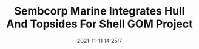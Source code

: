 ---
"title": "Sembcorp Marine Integrates Hull And Topsides For Shell GOM Project"
"date": "2021-11-11 14:25:7"
"feed_name": "RIGZONE"
"feed_website": "http://www.rigzone.com/"
"feed_rss": "http://www.rigzone.com/news/rss/rigzone_latest.aspx"
"link": "https://www.rigzone.com/news/sembcorp_marine_integrates_hull_and_topsides_for_shell_gom_project-11-nov-2021-166984-article/?rss=true"
"source": "None"
"file": "_posts/2021-1-1-12f24f6da800a243d3e57133eff3d529a10de0b8.md"
"accident": "0"
"drilling": "0"
"dead": "0"
"injured": "0"
"arrested": "0"
"place": "unknown place"
"where": "unknown site"
"causes": "unknown"
"place_uri": "unknown place"
---